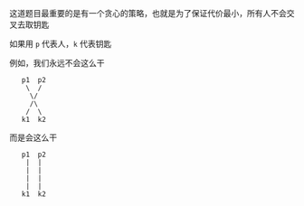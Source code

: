 这道题目最重要的是有一个贪心的策略，也就是为了保证代价最小，所有人不会交叉去取钥匙

如果用 `p` 代表人，`k` 代表钥匙

例如，我们永远不会这么干
```
   p1  p2
    \  /
     \/
     /\
    /  \
   k1  k2
```

而是会这么干
```
   p1  p2
    |  |
    |  |
    |  |
    |  |
   k1  k2
```

